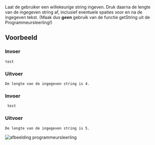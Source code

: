 Laat de gebruiker een willekeurige string ingeven.
Druk daarna de lengte van de ingegeven string af, inclusief eventuele spaties voor en na de ingegeven tekst.
(Maak dus **geen** gebruik van de functie getString uit de Programmeursleerling!)


## Voorbeeld

### Invoer
```
test
```

### Uitvoer
```
De lengte van de ingegeven string is 4.
```

### Invoer
```
 test
```

### Uitvoer
```
De lengte van de ingegeven string is 5.
```

![afbeelding programmeursleerling](/media/figuurProgrammeursleerling.png)

